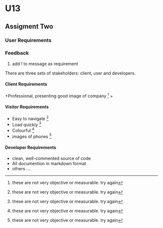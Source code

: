 # U13

## Assigment Two

### User Requirements


### Feedback

1. add ! to message as requirement

There are three sets of stakeholders: client, user and developers.
#### Client Requirements

+Professional, presenting good image of company
[^needswork]
+
#### Visitor Requirements

+ Easy to navigate [^needswork]
+ Load quickly [^needswork]
+ Colourful [^needswork]
+ images of phones [^needswork]
#### Developer Requirements

+ clean, well-commented source of code
+ All documention in markdown format
+ others ....

[^needswork]: these are not very objective or measurable.
try again